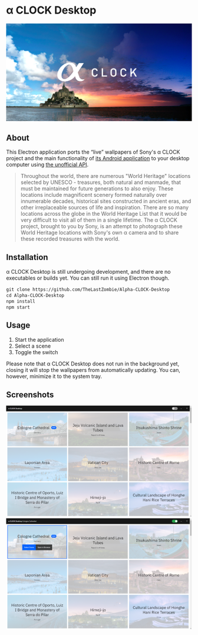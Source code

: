 # α CLOCK Desktop

![](images/header.png)

## About

This Electron application ports the “live” wallpapers of Sony's α CLOCK project and the main functionality of [its Android application](https://play.google.com/store/apps/details?id=com.sony.aclock) to your desktop computer using [the unofficial API](https://www.sony.net/united/clock/assets/js/heritage_data.js).

> Throughout the world, there are numerous "World Heritage" locations selected by UNESCO - treasures, both natural and manmade, that must be maintained for future generations to also enjoy. These locations include magnificent scenery formed naturally over innumerable decades, historical sites constructed in ancient eras, and other irreplaceable sources of life and inspiration. There are so many locations across the globe in the World Heritage List that it would be very difficult to visit all of them in a single lifetime. The α CLOCK project, brought to you by Sony, is an attempt to photograph these World Heritage locations with Sony's own α camera and to share these recorded treasures with the world.

## Installation

α CLOCK Desktop is still undergoing development, and there are no executables or builds yet. You can still run it using Electron though.

```
git clone https://github.com/TheLastZombie/Alpha-CLOCK-Desktop
cd Alpha-CLOCK-Desktop
npm install
npm start
```

## Usage

1. Start the application
2. Select a scene
3. Toggle the switch

Please note that α CLOCK Desktop does not run in the background yet, closing it will stop the wallpapers from automatically updating. You can, however, minimize it to the system tray.

## Screenshots

![](images/screenshot-1.png)
![](images/screenshot-2.png)

